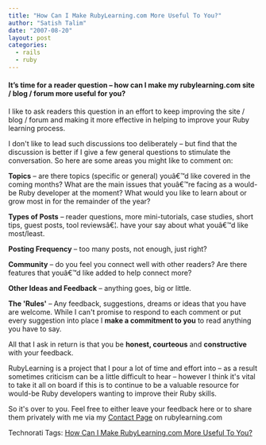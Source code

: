 ```yaml
---
title: "How Can I Make RubyLearning.com More Useful To You?"
author: "Satish Talim"
date: "2007-08-20"
layout: post
categories:
  - rails
  - ruby
---
```

#### It’s time for a reader question – how can I make my rubylearning.com site / blog / forum more useful for you?

I like to ask readers this question in an effort to keep improving the
site / blog / forum and making it more effective in helping to improve
your Ruby learning process.

I don't like to lead such discussions too deliberately – but find that
the discussion is better if I give a few general questions to stimulate
the conversation. So here are some areas you might like to comment on:

**Topics** – are there topics (specific or general) youâ€™d like covered
in the coming months? What are the main issues that youâ€™re facing as a
would-be Ruby developer at the moment? What would you like to learn
about or grow most in for the remainder of the year?

**Types of Posts** – reader questions, more mini-tutorials, case
studies, short tips, guest posts, tool reviewsâ€¦. have your say about
what youâ€™d like most/least.

**Posting Frequency** – too many posts, not enough, just right?

**Community** – do you feel you connect well with other readers? Are
there features that youâ€™d like added to help connect more?

**Other Ideas and Feedback** – anything goes, big or little.

**The 'Rules'** – Any feedback, suggestions, dreams or ideas that
you have are welcome. While I can't promise to respond to each comment
or put every suggestion into place I **make a commitment to you** to
read anything you have to say.

All that I ask in return is that you be **honest, courteous** and
**constructive** with your feedback.

RubyLearning is a project that I pour a lot of time and effort into – as
a result sometimes criticism can be a little difficult to hear – however
I think it's vital to take it all on board if this is to continue to
be a valuable resource for would-be Ruby developers wanting to improve
their Ruby skills.

So it's over to you. Feel free to either leave your feedback here or
to share them privately with me via my [Contact
Page](http://rubylearning.com/contact/contact.html) on rubylearning.com

Technorati Tags: [How Can I Make RubyLearning.com More Useful To
You?](http://technorati.com/tag/How+Can+I+Make+RubyLearning.com+More+Useful+To+You%3F)
